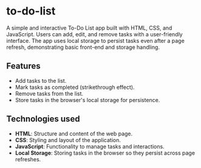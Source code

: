# to-do-list

A simple and interactive To-Do List app built with HTML, CSS, and JavaScript. Users can add, edit, and remove tasks with a user-friendly interface. The app uses local storage to persist tasks even after a page refresh, demonstrating basic front-end and storage handling.


## Features

- Add tasks to the list.
- Mark tasks as completed (strikethrough effect).
- Remove tasks from the list.
- Store tasks in the browser's local storage for persistence.

## Technologies used

- **HTML**: Structure and content of the web page.
- **CSS**: Styling and layout of the application.
- **JavaScript**: Functionality to manage tasks and interactions.
- **Local Storage**: Storing tasks in the browser so they persist across page refreshes.

